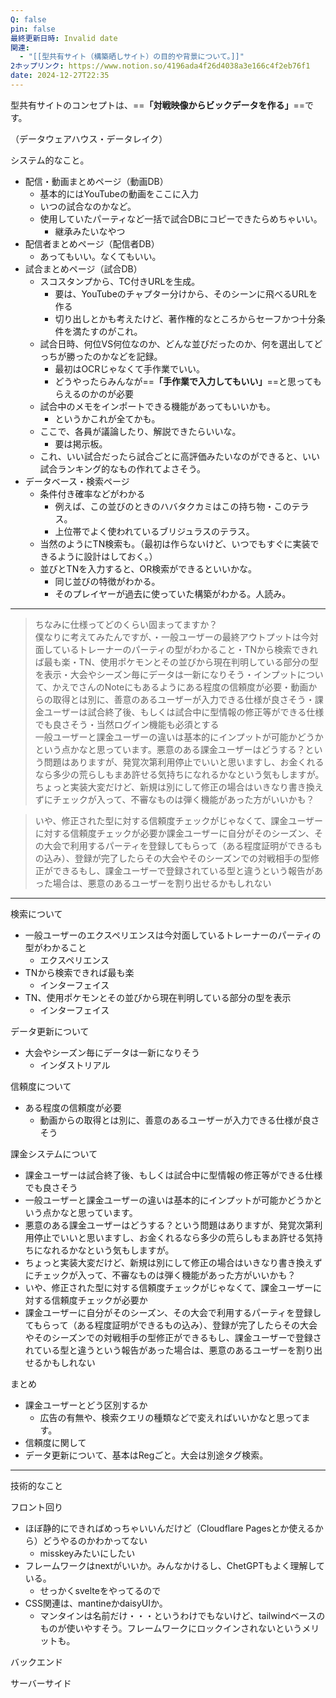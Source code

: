 ```yaml
---
Q: false
pin: false
最終更新日時: Invalid date
関連:
  - "[[型共有サイト（構築晒しサイト）の目的や背景について。]]"
2ホップリンク: https://www.notion.so/4196ada4f26d4038a3e166c4f2eb76f1
date: 2024-12-27T22:35
---
```

  

型共有サイトのコンセプトは、==**「対戦映像からビックデータを作る」**==です。

（データウェアハウス・データレイク）

  

  

システム的なこと。

- 配信・動画まとめページ（動画DB）
    - 基本的にはYouTubeの動画をここに入力
    - いつの試合なのかなど。
    - 使用していたパーティなど一括で試合DBにコピーできたらめちゃいい。
        - 継承みたいなやつ
- 配信者まとめページ（配信者DB）
    - あってもいい。なくてもいい。
- 試合まとめページ（試合DB）
    - スコスタンプから、TC付きURLを生成。
        - 要は、YouTubeのチャプター分けから、そのシーンに飛べるURLを作る
        - 切り出しとかも考えたけど、著作権的なところからセーフかつ十分条件を満たすのがこれ。
    - 試合日時、何位VS何位なのか、どんな並びだったのか、何を選出してどっちが勝ったのかなどを記録。
        - 最初はOCRじゃなくて手作業でいい。
        - どうやったらみんなが==**「手作業で入力してもいい」**==と思ってもらえるのかのが必要
    - 試合中のメモをインポートできる機能があってもいいかも。
        - というかこれが全てかも。
    - ここで、各員が議論したり、解説できたらいいな。
        - 要は掲示板。
    - これ、いい試合だったら試合ごとに高評価みたいなのができると、いい試合ランキング的なもの作れてよさそう。
- データベース・検索ページ
    - 条件付き確率などがわかる
        - 例えば、この並びのときのハバタクカミはこの持ち物・このテラス。
        - 上位帯でよく使われているブリジュラスのテラス。
    - 当然のようにTN検索も。（最初は作らないけど、いつでもすぐに実装できるように設計はしておく。）
    - 並びとTNを入力すると、OR検索ができるといいかな。
        - 同じ並びの特徴がわかる。
        - そのプレイヤーが過去に使っていた構築がわかる。人読み。
    

  

---

> ちなみに仕様ってどのくらい固まってますか？  
> 僕なりに考えてみたんですが、・一般ユーザーの最終アウトプットは今対面しているトレーナーのパーティの型がわかること・TNから検索できれば最も楽・TN、使用ポケモンとその並びから現在判明している部分の型を表示・大会やシーズン毎にデータは一新になりそう・インプットについて、かえでさんのNoteにもあるようにある程度の信頼度が必要・動画からの取得とは別に、善意のあるユーザーが入力できる仕様が良さそう・課金ユーザーは試合終了後、もしくは試合中に型情報の修正等ができる仕様でも良さそう・当然ログイン機能も必須とする  
> 一般ユーザーと課金ユーザーの違いは基本的にインプットが可能かどうかという点かなと思っています。悪意のある課金ユーザーはどうする？という問題はありますが、発覚次第利用停止でいいと思いますし、お金くれるなら多少の荒らしもまあ許せる気持ちになれるかなという気もしますが。  
> ちょっと実装大変だけど、新規は別にして修正の場合はいきなり書き換えずにチェックが入って、不審なものは弾く機能があった方がいいかも？  

> いや、修正された型に対する信頼度チェックがじゃなくて、課金ユーザーに対する信頼度チェックが必要か課金ユーザーに自分がそのシーズン、その大会で利用するパーティを登録してもらって（ある程度証明ができるもの込み）、登録が完了したらその大会やそのシーズンでの対戦相手の型修正ができるもし、課金ユーザーで登録されている型と違うという報告があった場合は、悪意のあるユーザーを割り出せるかもしれない

---

  

  

検索について

- 一般ユーザーのエクスペリエンスは今対面しているトレーナーのパーティの型がわかること
    - エクスペリエンス
- TNから検索できれば最も楽
    - インターフェイス
- TN、使用ポケモンとその並びから現在判明している部分の型を表示
    - インターフェイス

  

データ更新について

- 大会やシーズン毎にデータは一新になりそう
    - インダストリアル

  

信頼度について

- ある程度の信頼度が必要
    - 動画からの取得とは別に、善意のあるユーザーが入力できる仕様が良さそう

  

課金システムについて

- 課金ユーザーは試合終了後、もしくは試合中に型情報の修正等ができる仕様でも良さそう
- 一般ユーザーと課金ユーザーの違いは基本的にインプットが可能かどうかという点かなと思っています。
- 悪意のある課金ユーザーはどうする？という問題はありますが、発覚次第利用停止でいいと思いますし、お金くれるなら多少の荒らしもまあ許せる気持ちになれるかなという気もしますが。
- ちょっと実装大変だけど、新規は別にして修正の場合はいきなり書き換えずにチェックが入って、不審なものは弾く機能があった方がいいかも？
- いや、修正された型に対する信頼度チェックがじゃなくて、課金ユーザーに対する信頼度チェックが必要か
- 課金ユーザーに自分がそのシーズン、その大会で利用するパーティを登録してもらって（ある程度証明ができるもの込み）、登録が完了したらその大会やそのシーズンでの対戦相手の型修正ができるもし、課金ユーザーで登録されている型と違うという報告があった場合は、悪意のあるユーザーを割り出せるかもしれない

  

まとめ

- 課金ユーザーとどう区別するか
    - 広告の有無や、検索クエリの種類などで変えればいいかなと思ってます。
- 信頼度に関して
- データ更新について、基本はRegごと。大会は別途タグ検索。

  

  

---

  

技術的なこと

フロント回り

- ほぼ静的にできればめっちゃいいんだけど（Cloudflare Pagesとか使えるから）どうやるのかわかってない
    - misskeyみたいにしたい
- フレームワークはnextがいいか。みんなかけるし、ChetGPTもよく理解している。
    - せっかくsvelteをやってるので
- CSS関連は、mantineかdaisyUIか。
    - マンタインは名前だけ・・・というわけでもないけど、tailwindベースのものが使いやすそう。フレームワークにロックインされないというメリットも。

  

バックエンド

  

  

サーバーサイド